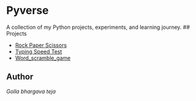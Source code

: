 <h1>Pyverse</h1>
A collection of my Python projects, experiments, and learning journey.
## Projects

- [Rock Paper Scissors](./rock_paper_scissors/README.md)
- [Typing Speed Test  ](./typing_speed_test/README.md)
- [Word_scramble_game ](./word_scramble/README.md)

## Author

<em>Golla bhargava teja<em>

